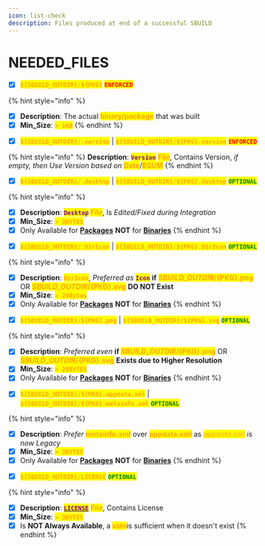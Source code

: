 ```yaml
---
icon: list-check
description: Files produced at end of a successful SBUILD
---
```


# NEEDED\_FILES



* [x] <mark style="color:orange;">**`${SBUILD_OUTDIR}/${PKG}`**</mark> <mark style="color:red;">**`ENFORCED`**</mark>

{% hint style="info" %}
- [x] **Description**: The actual <mark style="color:orange;">**binary/package**</mark> that was built
- [x] **Min\_Size**: <mark style="color:orange;">**`> 1KB`**</mark>
{% endhint %}

* [x] <mark style="color:orange;">**`${SBUILD_OUTDIR}/.version`**</mark> | <mark style="color:orange;">**`${SBUILD_OUTDIR}/${PKG}.version`**</mark> <mark style="color:red;">**`ENFORCED`**</mark>

{% hint style="info" %}
**Description**: <mark style="color:purple;">**`Version`**</mark> <mark style="color:orange;">**File**</mark>, Contains Version, _if empty, then Use Version based on_ <mark style="color:orange;">**Date**</mark>/<mark style="color:orange;">**BSUM**</mark>
{% endhint %}

* [x] <mark style="color:orange;">**`${SBUILD_OUTDIR}/.desktop`**</mark> | <mark style="color:orange;">**`${SBUILD_OUTDIR}/${PKG}.desktop`**</mark> <mark style="color:green;">**`OPTIONAL`**</mark>

{% hint style="info" %}
- [x] **Description**: <mark style="color:purple;">**`Desktop`**</mark>**&#x20;**<mark style="color:orange;">**File**</mark>, Is _Edited/Fixed during Integration_
- [x] **Min\_Size**: <mark style="color:orange;">**`> 3BYTES`**</mark>
- [x] Only Available for [**Packages**](../../formats/packages/) **NOT** for [**Binaries**](../../formats/binaries/)
{% endhint %}

* [x] <mark style="color:orange;">**`${SBUILD_OUTDIR}/.DirIcon`**</mark> | <mark style="color:orange;">**`${SBUILD_OUTDIR}/${PKG}.DirIcon`**</mark> <mark style="color:green;">**`OPTIONAL`**</mark>

{% hint style="info" %}
- [x] **Description**: <mark style="color:orange;">**`DirIcon`**</mark>, _Preferred as_ <mark style="color:purple;">**`Icon`**</mark> **if** <mark style="color:orange;">**${SBUILD\_OUTDIR}/${PKG}.png**</mark> OR <mark style="color:orange;">**${SBUILD\_OUTDIR}/${PKG}.svg**</mark> **DO NOT Exist**
- [x] **Min\_Size**: <mark style="color:orange;">**`> 20Bytes`**</mark>
- [x] Only Available for [**Packages**](../../formats/packages/) **NOT** for [**Binaries**](../../formats/binaries/)
{% endhint %}

* [x] <mark style="color:orange;">**`${SBUILD_OUTDIR}/${PKG}.png`**</mark> | <mark style="color:orange;">**`${SBUILD_OUTDIR}/${PKG}.svg`**</mark> <mark style="color:green;">**`OPTIONAL`**</mark>

{% hint style="info" %}
- [x] **Description**: _Preferred even_ **if&#x20;**<mark style="color:orange;">**${SBUILD\_OUTDIR}/${PKG}.png**</mark> OR <mark style="color:orange;">**${SBUILD\_OUTDIR}/${PKG}.svg**</mark> **Exists due to Higher Resolution**
- [x] **Min\_Size**: <mark style="color:orange;">**`> 20BYTES`**</mark>
- [x] Only Available for [**Packages**](../../formats/packages/) **NOT** for [**Binaries**](../../formats/binaries/)
{% endhint %}

* [x] <mark style="color:orange;">**`${SBUILD_OUTDIR}/${PKG}.appdata.xml`**</mark> | <mark style="color:orange;">**`${SBUILD_OUTDIR}/${PKG}.metainfo.xml`**</mark>  <mark style="color:green;">**`OPTIONAL`**</mark>

{% hint style="info" %}
- [x] **Description**: _Prefer_ <mark style="color:orange;">**metainfo.xml**</mark> over <mark style="color:orange;">**appdata.xml**</mark> as _<mark style="color:orange;">appdata.xml</mark> is now Legacy_
- [x] **Min\_Size**: <mark style="color:orange;">**`> 3BYTES`**</mark>
- [x] Only Available for [**Packages**](../../formats/packages/) **NOT** for [**Binaries**](../../formats/binaries/)
{% endhint %}

* [x] <mark style="color:orange;">**`${SBUILD_OUTDIR}/LICENSE`**</mark>  <mark style="color:green;">**`OPTIONAL`**</mark>

{% hint style="info" %}
- [x] **Description**: [<mark style="color:purple;">**`LICENSE`**</mark>](../specification/13.license.md) <mark style="color:orange;">**File**</mark>, Contains License
- [x] **Min\_Size**: <mark style="color:orange;">**`> 3BYTES`**</mark>
- [x] Is **NOT Always Available**, a <mark style="color:orange;">**`WARN`**</mark>is sufficient when it doesn't exist
{% endhint %}
